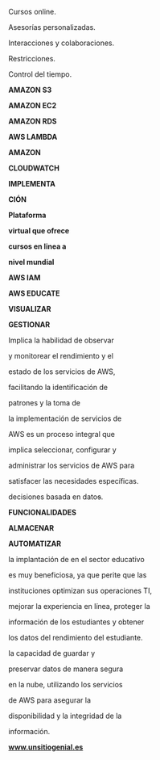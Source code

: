 ﻿<a name="br1"></a> 



<a name="br2"></a> 



<a name="br3"></a> 

Cursos online.

Asesorías personalizadas.

Interacciones y colaboraciones.

Restricciones.

Control del tiempo.



<a name="br4"></a> 

**AMAZON S3**

**AMAZON EC2**

**AMAZON RDS**

**AWS LAMBDA**

**AMAZON**

**CLOUDWATCH**

**IMPLEMENTA**

**CIÓN**

**Plataforma**

**virtual que ofrece**

**cursos en linea a**

**nivel mundial**

**AWS IAM**

**AWS EDUCATE**



<a name="br5"></a> 

**VISUALIZAR**

**GESTIONAR**

Implica la habilidad de observar

y monitorear el rendimiento y el

estado de los servicios de AWS,

facilitando la identificación de

patrones y la toma de

la implementación de servicios de

AWS es un proceso integral que

implica seleccionar, configurar y

administrar los servicios de AWS para

satisfacer las necesidades específicas.

decisiones basada en dato~~s~~.

**FUNCIONALIDADES**

**ALMACENAR**

**AUTOMATIZAR**

la implantación de en el sector educativo

es muy beneficiosa, ya que perite que las

instituciones optimizan sus operaciones TI,

mejorar la experiencia en línea, proteger la

información de los estudiantes y obtener

los datos del rendimiento del estudiante.

la capacidad de guardar y

preservar datos de manera segura

en la nube, utilizando los servicios

de AWS para asegurar la

disponibilidad y la integridad de la

información.



<a name="br6"></a> 

**www.unsitiogenial.es**

